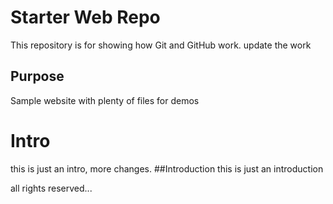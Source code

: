 # Starter Web Repo

This repository is for showing how Git and GitHub work. update the work

## Purpose

Sample website with plenty of files for demos
# Intro
this is just an intro, more changes.
##Introduction
this is just an introduction

all rights reserved...
